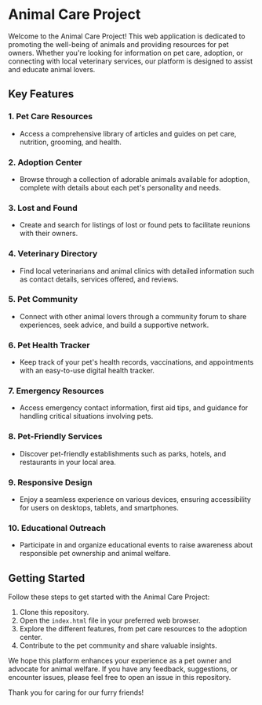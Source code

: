 # Animal Care Project

Welcome to the Animal Care Project! This web application is dedicated to promoting the well-being of animals and providing resources for pet owners. Whether you're looking for information on pet care, adoption, or connecting with local veterinary services, our platform is designed to assist and educate animal lovers.

## Key Features

### 1. **Pet Care Resources**
   - Access a comprehensive library of articles and guides on pet care, nutrition, grooming, and health.

### 2. **Adoption Center**
   - Browse through a collection of adorable animals available for adoption, complete with details about each pet's personality and needs.

### 3. **Lost and Found**
   - Create and search for listings of lost or found pets to facilitate reunions with their owners.

### 4. **Veterinary Directory**
   - Find local veterinarians and animal clinics with detailed information such as contact details, services offered, and reviews.

### 5. **Pet Community**
   - Connect with other animal lovers through a community forum to share experiences, seek advice, and build a supportive network.

### 6. **Pet Health Tracker**
   - Keep track of your pet's health records, vaccinations, and appointments with an easy-to-use digital health tracker.

### 7. **Emergency Resources**
   - Access emergency contact information, first aid tips, and guidance for handling critical situations involving pets.

### 8. **Pet-Friendly Services**
   - Discover pet-friendly establishments such as parks, hotels, and restaurants in your local area.

### 9. **Responsive Design**
   - Enjoy a seamless experience on various devices, ensuring accessibility for users on desktops, tablets, and smartphones.

### 10. **Educational Outreach**
   - Participate in and organize educational events to raise awareness about responsible pet ownership and animal welfare.

## Getting Started

Follow these steps to get started with the Animal Care Project:
1. Clone this repository.
2. Open the `index.html` file in your preferred web browser.
3. Explore the different features, from pet care resources to the adoption center.
4. Contribute to the pet community and share valuable insights.

We hope this platform enhances your experience as a pet owner and advocate for animal welfare. If you have any feedback, suggestions, or encounter issues, please feel free to open an issue in this repository.

Thank you for caring for our furry friends!


